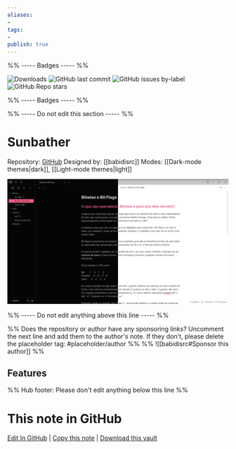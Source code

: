 ```yaml
---
aliases:
- 
tags: 
- 
publish: true
---
```


%% ----- Badges ----- %%

![Downloads](https://img.shields.io/badge/downloads-1080-573E7A?style=for-the-badge&logo=)
![GitHub last commit](https://img.shields.io/github/last-commit/babidisrc/obsidian-sunbather?color=573E7A&label=last%20update&logo=github&style=for-the-badge)
![GitHub issues by-label](https://img.shields.io/github/issues/babidisrc/obsidian-sunbather/help%20wanted?color=573E7A&logo=github&style=for-the-badge) 
![GitHub Repo stars](https://img.shields.io/github/stars/babidisrc/obsidian-sunbather?color=573E7A&logo=github&style=for-the-badge)

%% ----- Badges ----- %%

%% ----- Do not edit this section ----- %%

# Sunbather

Repository: [GitHub](https://github.com/babidisrc/obsidian-sunbather)
Designed by: [[babidisrc]]
Modes: [[Dark-mode themes|dark]], [[Light-mode themes|light]]



![screenshot](https://github.com/babidisrc/obsidian-sunbather/raw/HEAD/thumbnail.png)

%% ----- Do not edit anything above this line ----- %% 

%% Does the repository or author have any sponsoring links? Uncomment the next line and add them to the author's note. If they don't, please delete the placeholder tag: #placeholder/author %%
%% ![[babidisrc#Sponsor this author]] %%


## Features



%% Hub footer: Please don't edit anything below this line %%

# This note in GitHub

<span class="git-footer">[Edit In GitHub](https://github.dev/obsidian-community/obsidian-hub/blob/main/02%20-%20Community%20Expansions/02.05%20All%20Community%20Expansions/Themes/Sunbather.md "git-hub-edit-note") | [Copy this note](https://raw.githubusercontent.com/obsidian-community/obsidian-hub/main/02%20-%20Community%20Expansions/02.05%20All%20Community%20Expansions/Themes/Sunbather.md "git-hub-copy-note") | [Download this vault](https://github.com/obsidian-community/obsidian-hub/archive/refs/heads/main.zip "git-hub-download-vault") </span>
